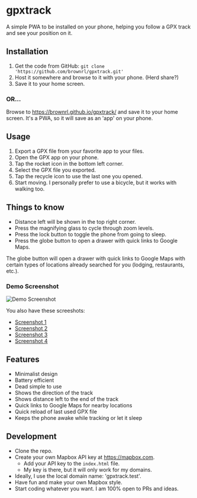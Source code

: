# gpxtrack

A simple PWA to be installed on your phone, helping you follow a GPX track and see your position on it.

## Installation

1. Get the code from GitHub: `git clone 'https://github.com/brownrl/gpxtrack.git'`
2. Host it somewhere and browse to it with your phone. (Herd share?)
3. Save it to your home screen.

### OR...

Browse to https://brownrl.github.io/gpxtrack/ and save it to your home screen. It's a PWA, so it will save as an 'app' on your phone.

## Usage

1. Export a GPX file from your favorite app to your files.
2. Open the GPX app on your phone.
3. Tap the rocket icon in the bottom left corner.
4. Select the GPX file you exported.
5. Tap the recycle icon to use the last one you opened.
6. Start moving. I personally prefer to use a bicycle, but it works with walking too.

## Things to know

- Distance left will be shown in the top right corner.
- Press the magnifying glass to cycle through zoom levels.
- Press the lock button to toggle the phone from going to sleep.
- Press the globe button to open a drawer with quick links to Google Maps.

The globe button will open a drawer with quick links to Google Maps with certain types of locations already searched for you (lodging, restaurants, etc.).

### Demo Screenshot

![Demo Screenshot](https://brownrl.github.io/gpxtrack/demo.png)

You also have these screeshots:

- [Screenshot 1](https://brownrl.github.io/gpxtrack/screens/screen-01.png)
- [Screenshot 2](https://brownrl.github.io/gpxtrack/screens/screen-02.png)
- [Screenshot 3](https://brownrl.github.io/gpxtrack/screens/screen-03.png)
- [Screenshot 4](https://brownrl.github.io/gpxtrack/screens/screen-04.png)
 
## Features

- Minimalist design
- Battery efficient
- Dead simple to use
- Shows the direction of the track
- Shows distance left to the end of the track
- Quick links to Google Maps for nearby locations
- Quick reload of last used GPX file
- Keeps the phone awake while tracking or let it sleep
  
## Development

- Clone the repo.
- Create your own Mapbox API key at https://mapbox.com.
  - Add your API key to the `index.html` file.
  - My key is there, but it will only work for my domains.
- Ideally, I use the local domain name: 'gpxtrack.test'.
- Have fun and make your own Mapbox style.
- Start coding whatever you want. I am 100% open to PRs and ideas.